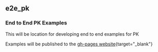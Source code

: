 ## e2e_pk

### End to End PK Examples

This will be location for developing end to end examples for PK

Examples will be published to the [gh-pages website](https://pharmaverse.github.io/e2e_pk/){target="_blank"}
